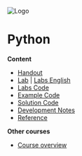 ![Logo](https://www.iten-engineering.ch/logo.png)

# Python

**Content**
- [Handout](handout)
- [Lab](doc/lab.md) | [Labs English](doc/lab-en.md)
- [Labs Code](lab)
- [Example Code](example)
- [Solution Code](solution)
- [Development Notes](doc/dev.md)
- [Reference](doc/refs.md)

**Other courses**
- <a href="https://www.iten-engineering.ch/course.php" target="_blank">Course overview</a>
